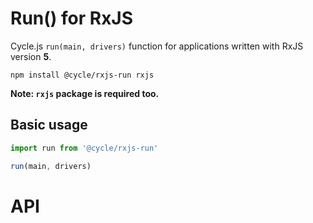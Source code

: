 # Run() for RxJS

Cycle.js `run(main, drivers)` function for applications written with RxJS version **5**.

```
npm install @cycle/rxjs-run rxjs
```

**Note: `rxjs` package is required too.**

## Basic usage

```js
import run from '@cycle/rxjs-run'

run(main, drivers)
```

# API